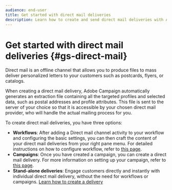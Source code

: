 ```yaml
---
audience: end-user
title: Get started with direct mail deliveries
description: Learn how to create and send direct mail deliveries with Adobe Campaign Web
---
```


# Get started with direct mail deliveries {#gs-direct-mail}

Direct mail is an offline channel that allows you to produce files to mass deliver personalized letters to your customers such as postcards, flyers, or catalogs.

When creating a direct mail delivery, Adobe Campaign automatically generates an extraction file containing all the targeted profiles and selected data, such as postal addresses and profile attributes. This file is sent to the server of your choice so that it is accessible by your chosen direct mail provider, who will handle the actual mailing process for you.

To create direct mail deliveries, you have three options:

* **Workflows**: After adding a Direct mail channel activity to your workflow and configuring the basic settings, you can then craft the content of your direct mail deliveries from your right pane menu. For detailed instructions on how to configure workflow, refer to [this page](../workflows/gs-workflow-creation.md).
* **Campaigns**: Once you have created a campaign, you can create a direct mail delivery. For more information on setting up your campaign, refer to [this page](../campaigns/gs-campaigns.md).
* **Stand-alone deliveries**: Engage customers directly and instantly with individual direct mail delivery, without the need for workflows or campaigns. [Learn how to create a delivery](../msg/gs-deliveries.md)

<!--<table style="table-layout:fixed"><tr style="border: 0;">
<td>
<a href="create-push.md">
<img alt="Lead" src="assets/do-not-localize/push_create.jpeg">
</a>
<div><a href="create-push.md"><strong>Create a push delivery</strong>
</div>
<p>
</td>
<td>
<a href="content-push.md">
<img alt="Infrequent" src="assets/do-not-localize/push_design.jpeg">
</a>
<div>
<a href="content-push.md"><strong>Design a push delivery<strong></strong></a>
</div>
<p></td>
<td>
<a href="send-push.md">
<img alt="Validation" src="assets/do-not-localize/push_send.jpeg">
</a>
<div>
<a href="send-push.md"><strong>Send a push delivery</strong></a>
</div>
<p>
</td>
<td>
<a href="send-push.md">
<img alt="Validation" src="assets/do-not-localize/push_report.jpeg">
</a>
<div>
<a href="send-push.md"><strong>Push delivery report</strong></a>
</div>
<p>
</td>
</tr></table>-->
